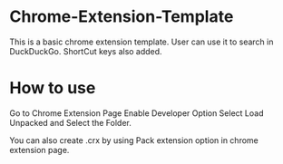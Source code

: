 # Chrome-Extension-Template
This is a basic chrome extension template.
User can use it to search in DuckDuckGo.
ShortCut keys also added.

# How to use
Go to Chrome Extension Page
Enable Developer Option
Select Load Unpacked and Select the Folder.


You can also create .crx by using Pack extension option in chrome extension page.